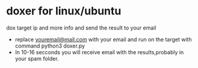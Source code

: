 # doxer for linux/ubuntu
dox target ip and more info and send the result to your email
* replace youremail@mail.com with your email and run on the target with command python3 doxer.py
* In 10-16 secconds you will receive email with the results,probably in your spam folder.
